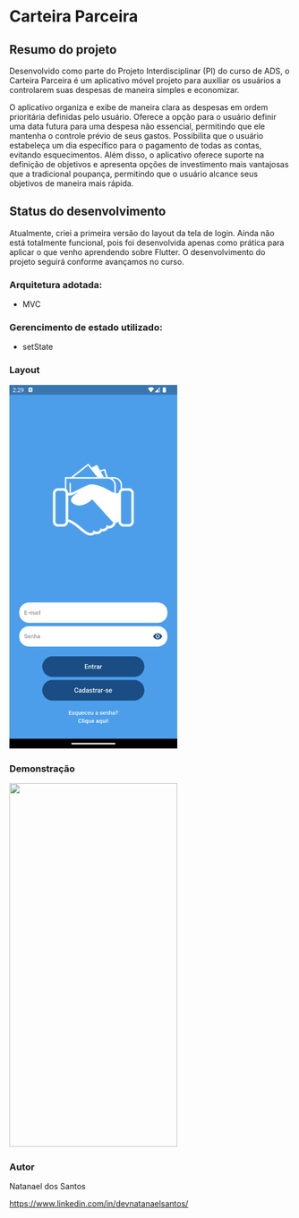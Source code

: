 # Carteira Parceira

## Resumo do projeto
Desenvolvido como parte do Projeto Interdisciplinar (PI) do curso de ADS, o Carteira Parceira é um aplicativo móvel projeto para auxiliar os usuários a controlarem suas despesas de maneira simples e economizar.

O aplicativo organiza e exibe de maneira clara as despesas em ordem prioritária definidas pelo usuário. Oferece a opção para o usuário definir uma data futura para uma despesa não essencial, permitindo que ele mantenha o controle prévio de seus gastos. Possibilita que o usuário estabeleça um dia específico para o pagamento de todas as contas, evitando esquecimentos. Além disso, o aplicativo oferece suporte na definição de objetivos e apresenta opções de investimento mais vantajosas que a tradicional poupança, permitindo que o usuário alcance seus objetivos de maneira mais rápida.

## Status do desenvolvimento
Atualmente, criei a primeira versão do layout da tela de login. Ainda não está totalmente funcional, pois foi desenvolvida apenas como prática para aplicar o que venho aprendendo sobre Flutter. O desenvolvimento do projeto seguirá conforme avançamos no curso.

### Arquitetura adotada:
- MVC

### Gerencimento de estado utilizado:
- setState

### Layout
<img src="https://github.com/devnatanaelsantos/assets/blob/main/carteira_parceira/login1.png" width=300 height='650'>

### Demonstração
<img src="https://github.com/devnatanaelsantos/assets/blob/main/carteira_parceira/gif.gif" width=300 height='650'>

### Autor
Natanael dos Santos

https://www.linkedin.com/in/devnatanaelsantos/ 


